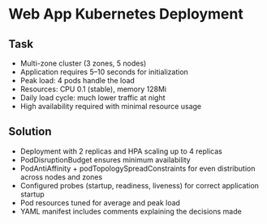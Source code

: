 # Web App Kubernetes Deployment

## Task
- Multi-zone cluster (3 zones, 5 nodes)
- Application requires 5–10 seconds for initialization
- Peak load: 4 pods handle the load
- Resources: CPU 0.1 (stable), memory 128Mi
- Daily load cycle: much lower traffic at night
- High availability required with minimal resource usage

## Solution
- Deployment with 2 replicas and HPA scaling up to 4 replicas
- PodDisruptionBudget ensures minimum availability
- PodAntiAffinity + podTopologySpreadConstraints for even distribution across nodes and zones
- Configured probes (startup, readiness, liveness) for correct application startup
- Pod resources tuned for average and peak load
- YAML manifest includes comments explaining the decisions made
